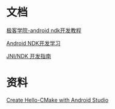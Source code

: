 # 文档

[极客学院-android ndk开发教程](http://wiki.jikexueyuan.com/project/android-ndk-development-tutorial/)

[Android NDK开发学习](https://www.kancloud.cn/digest/zlndk/145320)

[JNI/NDK 开发指南](http://wiki.jikexueyuan.com/project/jni-ndk-developer-guide/)

# 资料

[Create Hello-CMake with Android Studio](http://clmirror.storage.googleapis.com/codelabs/android-studio-cmake/index.html?index=..%2F..index#0)